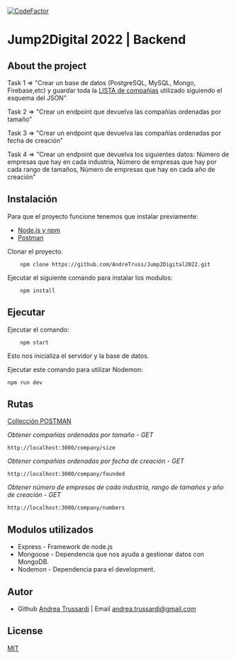 [![CodeFactor](https://www.codefactor.io/repository/github/andretruss/jump2digital2022/badge)](https://www.codefactor.io/repository/github/andretruss/jump2digital2022)

# Jump2Digital 2022 | Backend

## About the project

Task 1 => "Crear un base de datos (PostgreSQL, MySQL, Mongo, Firebase,etc) y guardar toda la [LISTA de compañías](https://github.com/AndreTruss/Jump2Digital2022/tree/main/src/database/companies.json) utilizado siguiendo el esquema del JSON"

Task 2 => "Crear un endpoint que devuelva las compañías ordenadas por tamaño"

Task 3 => "Crear un endpoint que devuelva las compañías ordenadas por fecha de creación"

Task 4 => "Crear un endpoint que devuelva los siguientes datos: Número de empresas que hay en cada industria, Número de empresas que hay por cada rango de tamaños, Número de empresas que hay en cada año de creación"

## Instalación

Para que el proyecto funcione tenemos que instalar previamente: 
- [Node.js y npm](https://nodejs.org/es/)
- [Postman](https://www.postman.com/)

Clonar el proyecto:
```
    npm clone https://github.com/AndreTruss/Jump2Digital2022.git
```
Ejecutar el siguiente comando para instalar los modulos:
```
    npm install
```

## Ejecutar

Ejecutar el comando: 
```
    npm start
```
Esto nos inicializa el servidor y la base de datos.

Ejecutar este comando para utilizar Nodemon:
```
npm run dev
```


## Rutas

[Collección POSTMAN](https://github.com/AndreTruss/Jump2Digital2022/tree/main/POSTMAN)

_Obtener compañías ordenadas por tamaño - GET_
```
http://localhost:3000/company/size
```

_Obtener compañías ordenadas por fecha de creación - GET_
```
http://localhost:3000/company/founded
```

_Obtener número de empresas de cada industria, rango de tamaños y año de creación - GET_
```
http://localhost:3000/company/numbers
```

## Modulos utilizados

* Express - Framework de node.js
* Mongoose - Dependencia que nos ayuda a gestionar datos con MongoDB.
* Nodemon - Dependencia para el development.


## Autor

* Github [Andrea Trussardi](https://github.com/AndreTruss)  |  Email andrea.trussardi@gmail.com

## License

[MIT](https://opensource.org/licenses/MIT)